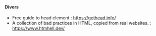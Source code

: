#### Divers
- Free guide to head element : https://gethead.info/
- A collection of bad practices in HTML, copied from real websites. : https://www.htmhell.dev/
